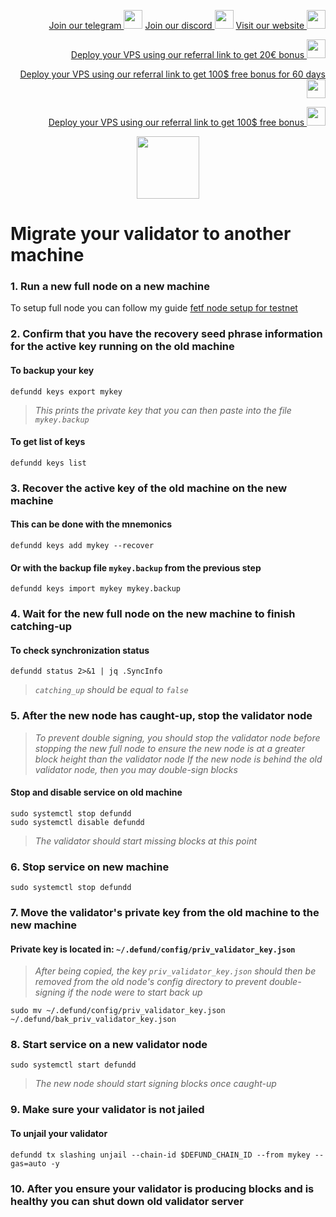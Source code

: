 <p style="font-size:14px" align="right">
<a href="https://t.me/kjnotes" target="_blank">Join our telegram <img src="https://user-images.githubusercontent.com/50621007/183283867-56b4d69f-bc6e-4939-b00a-72aa019d1aea.png" width="30"/></a>
<a href="https://discord.gg/JqQNcwff2e" target="_blank">Join our discord <img src="https://user-images.githubusercontent.com/50621007/176236430-53b0f4de-41ff-41f7-92a1-4233890a90c8.png" width="30"/></a>
<a href="https://kjnodes.com/" target="_blank">Visit our website <img src="https://user-images.githubusercontent.com/50621007/168689709-7e537ca6-b6b8-4adc-9bd0-186ea4ea4aed.png" width="30"/></a>
</p>

<p style="font-size:14px" align="right">
<a href="https://hetzner.cloud/?ref=y8pQKS2nNy7i" target="_blank">Deploy your VPS using our referral link to get 20€ bonus <img src="https://user-images.githubusercontent.com/50621007/174612278-11716b2a-d662-487e-8085-3686278dd869.png" width="30"/></a>
</p>
<p style="font-size:14px" align="right">
<a href="https://m.do.co/c/17b61545ca3a" target="_blank">Deploy your VPS using our referral link to get 100$ free bonus for 60 days <img src="https://user-images.githubusercontent.com/50621007/183284313-adf81164-6db4-4284-9ea0-bcb841936350.png" width="30"/></a>
</p>
<p style="font-size:14px" align="right">
<a href="https://www.vultr.com/?ref=7418642" target="_blank">Deploy your VPS using our referral link to get 100$ free bonus <img src="https://user-images.githubusercontent.com/50621007/183284971-86057dc2-2009-4d40-a1d4-f0901637033a.png" width="30"/></a>
</p>

<p align="center">
  <img height="100" height="auto" src="https://user-images.githubusercontent.com/50621007/171904810-664af00a-e78a-4602-b66b-20bfd874fa82.png">
</p>

# Migrate your validator to another machine

### 1. Run a new full node on a new machine
To setup full node you can follow my guide [fetf node setup for testnet](https://github.com/kj89/testnet_manuals/blob/main/defund/README.md)

### 2. Confirm that you have the recovery seed phrase information for the active key running on the old machine

#### To backup your key
```
defundd keys export mykey
```
> _This prints the private key that you can then paste into the file `mykey.backup`_

#### To get list of keys
```
defundd keys list
```

### 3. Recover the active key of the old machine on the new machine

#### This can be done with the mnemonics
```
defundd keys add mykey --recover
```

#### Or with the backup file `mykey.backup` from the previous step
```
defundd keys import mykey mykey.backup
```

### 4. Wait for the new full node on the new machine to finish catching-up

#### To check synchronization status
```
defundd status 2>&1 | jq .SyncInfo
```
> _`catching_up` should be equal to `false`_

### 5. After the new node has caught-up, stop the validator node

> _To prevent double signing, you should stop the validator node before stopping the new full node to ensure the new node is at a greater block height than the validator node_
> _If the new node is behind the old validator node, then you may double-sign blocks_

#### Stop and disable service on old machine
```
sudo systemctl stop defundd
sudo systemctl disable defundd
```
> _The validator should start missing blocks at this point_

### 6. Stop service on new machine
```
sudo systemctl stop defundd
```

### 7. Move the validator's private key from the old machine to the new machine
#### Private key is located in: `~/.defund/config/priv_validator_key.json`

> _After being copied, the key `priv_validator_key.json` should then be removed from the old node's config directory to prevent double-signing if the node were to start back up_
```
sudo mv ~/.defund/config/priv_validator_key.json ~/.defund/bak_priv_validator_key.json
```

### 8. Start service on a new validator node
```
sudo systemctl start defundd
```
> _The new node should start signing blocks once caught-up_

### 9. Make sure your validator is not jailed
#### To unjail your validator
```
defundd tx slashing unjail --chain-id $DEFUND_CHAIN_ID --from mykey --gas=auto -y
```

### 10. After you ensure your validator is producing blocks and is healthy you can shut down old validator server
